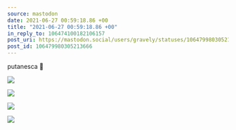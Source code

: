```yaml
---
source: mastodon
date: 2021-06-27 00:59:18.86 +00
title: "2021-06-27 00:59:18.86 +00"
in_reply_to: 106474100182106157
post_uri: https://mastodon.social/users/gravely/statuses/106479980305213666
post_id: 106479980305213666
---
```

putanesca 🍝


![](/images/106479979778234353.jpg)

![](/images/106479979924348764.jpg)

![](/images/106479980052162870.jpg)

![](/images/106479980187471268.jpg)

